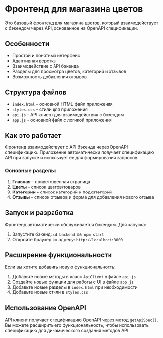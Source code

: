 # Фронтенд для магазина цветов

Это базовый фронтенд для магазина цветов, который взаимодействует с бэкендом через API, основанное на OpenAPI спецификации.

## Особенности

- Простой и понятный интерфейс
- Адаптивная верстка
- Взаимодействие с API бэкенда
- Разделы для просмотра цветов, категорий и отзывов
- Возможность добавления отзывов

## Структура файлов

- `index.html` - основной HTML-файл приложения
- `styles.css` - стили для приложения
- `api.js` - API клиент для взаимодействия с бэкендом
- `app.js` - основной файл с логикой приложения

## Как это работает

Фронтенд взаимодействует с API бэкенда через OpenAPI спецификацию. Приложение автоматически получает спецификацию API при запуске и использует ее для формирования запросов.

### Основные разделы:

1. **Главная** - приветственная страница
2. **Цветы** - список цветов/товаров
3. **Категории** - список категорий и подкатегорий
4. **Отзывы** - список отзывов и форма для добавления нового отзыва

## Запуск и разработка

Фронтенд автоматически обслуживается бэкендом. Для запуска:

1. Запустите бэкенд: `cd backend && npm start`
2. Откройте браузер по адресу: `http://localhost:3000`

## Расширение функциональности

Если вы хотите добавить новую функциональность:

1. Добавьте новые методы в класс `ApiClient` в файле `api.js`
2. Создайте новые функции для работы с UI в файле `app.js`
3. Добавьте новые разделы в `index.html` при необходимости
4. Добавьте новые стили в `styles.css`

## Использование OpenAPI

API клиент получает спецификацию OpenAPI через метод `getApiSpec()`. Вы можете расширить его функциональность, чтобы использовать спецификацию для динамического создания методов API. 